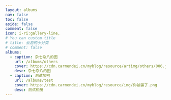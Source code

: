 ```yaml
---
layout: albums
nav: false
toc: false
aside: false
comment: false
icon: i-ri:gallery-line,
# You can custom title
# title: 云游的小分类
# comment: false
albums:
  - caption: 杂七杂八的图
    url: /albums/others
    cover: https://cdn.carmendei.cn/myblog/resource/artimg/others/006.jpg
    desc: 杂七杂八的图
  - caption: 测试加密
    url: /albums/test
    cover: https://cdn.carmendei.cn/myblog/resource/img/你被骗了.png
    desc: 测试相册
---
```

